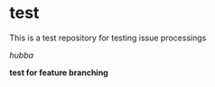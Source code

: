 test
====

This is a test repository for testing issue processings

*hubba*


**test for feature branching**
